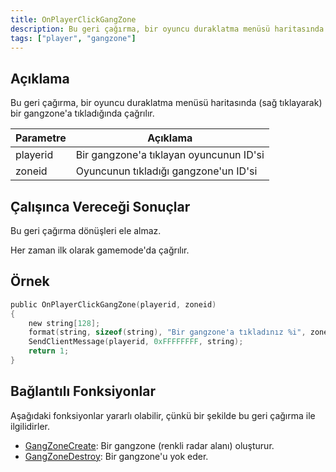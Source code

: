 ```yaml
---
title: OnPlayerClickGangZone
description: Bu geri çağırma, bir oyuncu duraklatma menüsü haritasında (sağ tıklayarak) bir gangzone'a tıkladığında çağrılır.
tags: ["player", "gangzone"]
---
```


<VersionWarn name='callback' version='omp v1.1.0.2612' />

## Açıklama

Bu geri çağırma, bir oyuncu duraklatma menüsü haritasında (sağ tıklayarak) bir gangzone'a tıkladığında çağrılır.

| Parametre     | Açıklama                                                                          |
| -------- | ------------------------------------------------------------------------------------ |
| playerid | Bir gangzone'a tıklayan oyuncunun ID'si                                  |
| zoneid   | Oyuncunun tıkladığı gangzone'un ID'si                                     |

## Çalışınca Vereceği Sonuçlar

Bu geri çağırma dönüşleri ele almaz.

Her zaman ilk olarak gamemode'da çağrılır.

## Örnek

```c
public OnPlayerClickGangZone(playerid, zoneid)
{
    new string[128];
    format(string, sizeof(string), "Bir gangzone'a tıkladınız %i", zoneid);
    SendClientMessage(playerid, 0xFFFFFFFF, string);
    return 1;
}
```

## Bağlantılı Fonksiyonlar

Aşağıdaki fonksiyonlar yararlı olabilir, çünkü bir şekilde bu geri çağırma ile ilgilidirler. 

- [GangZoneCreate](../functions/GangZoneCreate): Bir gangzone (renkli radar alanı) oluşturur.
- [GangZoneDestroy](../functions/GangZoneDestroy): Bir gangzone'u yok eder.